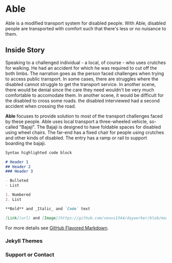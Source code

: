 # Able
Able is a modified transport system for disabled people. 
With Able, disabled people are transported with comfort such that there's less or no nuisance to them.


## Inside Story
Speaking to a challenged individual - a local, of course - who uses crutches for walking. He had an accident for which he was required to cut off the both limbs. The narration goes as the person faced challenges when trying to access public transport. In some cases, there are struggles where the disabled cannot struggle to get the transport service. In another scene, there would be denial since the care they need wouldn't be very much comfortable to accomodate them. In another scene, it would be difficult for the disabled to cross some roads. the disabled interviewed had a second accident when crossing the road. 

**Able** focuses to provide solution to most of the transport challenges faced by these people.
Able uses local transport a three-wheeled vehicle, so-called "Bajaji". The Bajaji is designed to have foldable spaces for disabled using wheel chairs. The far-end has a fixed chair for people using crutches and other kinds of disabled. The entry has a ramp or rail to support boarding the bajaji.


```markdown
Syntax highlighted code block

# Header 1
## Header 2
### Header 3

- Bulleted
- List

1. Numbered
2. List

**Bold** and _Italic_ and `Code` text

[Link](url) and [Image](https://github.com/venus1344/dayworker/blob/master/IMG_20190109_131240.jpg)
```

For more details see [GitHub Flavored Markdown](https://guides.github.com/features/mastering-markdown/).

### Jekyll Themes


### Support or Contact


